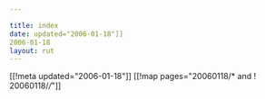 ```yaml
---

title: index
date: updated="2006-01-18"]]
2006-01-18
layout: rut
---
```


[[!meta updated="2006-01-18"]]
[[!map pages="20060118/* and ! 20060118/*/*"]]

